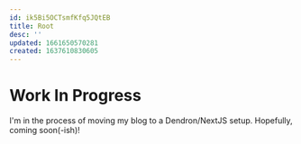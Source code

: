 ```yaml
---
id: ik5Bi5OCTsmfKfq5JQtEB
title: Root
desc: ''
updated: 1661650570281
created: 1637610830605
---
```

# Work In Progress

I'm in the process of moving my blog to a Dendron/NextJS setup. Hopefully, coming soon(-ish)!